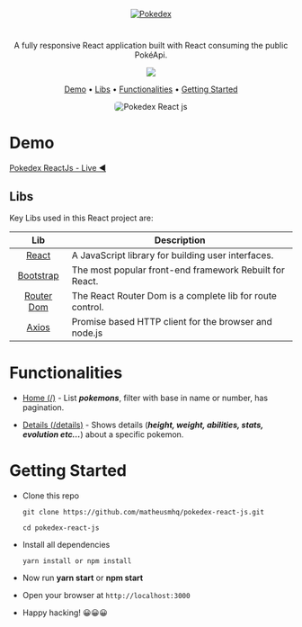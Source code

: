 <p  align="center">
<a href="c">
    <img src="../01-pokemon-pokedex/src/components/image/pokedex.jpg"  alt="Pokedex"  title="Pokedex" />
  </a>
</p>

#

<p align="center">
  A fully responsive React application built with React consuming the public PokéApi.
</p>

<p align="center">
    <a href="https://github.com/matheusmhq/pokedex-react-js/blob/main/LICENSE" alt="license">
        <img src="https://img.shields.io/github/license/matheusmhq/tmdb-react-js?style=plastic" />
    </a>
</p>

<p align="center">
  <a href="#demo">Demo</a> •
  <a href="#libs">Libs</a> •
  <a href="#functionalities">Functionalities</a> •  
  <a href="#getting-started">Getting Started</a> 
</p>

<p align="center">
    <img style="border-radius: 5px" src="src/assets/img/demo.gif" alt="Pokedex React js">
</p>

# Demo

[Pokedex ReactJs - Live ◀️](https://pokedex-up.netlify.app/)

## Libs

Key Libs used in this React project are:

|                         Lib                         | Description                                               |
| :-------------------------------------------------: | --------------------------------------------------------- |
| [React](http://facebook.github.io/react/index.html) | A JavaScript library for building user interfaces.        |
|   [Bootstrap](https://react-bootstrap.github.io/)   | The most popular front-end framework Rebuilt for React.   |
|       [Router Dom](https://reactrouter.com/)        | The React Router Dom is a complete lib for route control. |
|       [Axios](https://github.com/axios/axios)       | Promise based HTTP client for the browser and node.js     |

# Functionalities

- [Home (/)](https://pokedex-up.netlify.app/) - List **_pokemons_**, filter with base in name or number, has pagination.

- [Details (/details)](https://pokedex-up.netlify.app/details/bulbasaur) - Shows details (**_height, weight, abilities, stats, evolution etc..._**) about a specific pokemon.

# Getting Started

- Clone this repo

  ```
  git clone https://github.com/matheusmhq/pokedex-react-js.git

  cd pokedex-react-js
  ```

- Install all dependencies

  ```
  yarn install or npm install
  ```

- Now run **yarn start** or **npm start**

- Open your browser at `http://localhost:3000`

- Happy hacking! 😀😀😀
